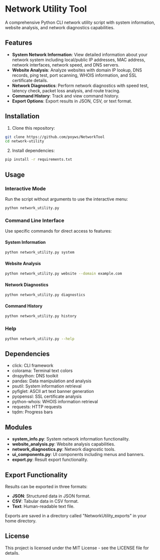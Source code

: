 # Network Utility Tool

A comprehensive Python CLI network utility script with system information, website analysis, and network diagnostics capabilities.

## Features

- **System Network Information**: View detailed information about your network system including local/public IP addresses, MAC address, network interfaces, network speed, and DNS servers.
- **Website Analysis**: Analyze websites with domain IP lookup, DNS records, ping test, port scanning, WHOIS information, and SSL certificate details.
- **Network Diagnostics**: Perform network diagnostics with speed test, latency check, packet loss analysis, and route tracing.
- **Command History**: Track and view command history.
- **Export Options**: Export results in JSON, CSV, or text format.

## Installation

1. Clone this repository:
```bash
git clone https://github.com/poyws/NetworkTool
cd network-utility
```

2. Install dependencies:
```bash
pip install -r requirements.txt
```

## Usage

### Interactive Mode

Run the script without arguments to use the interactive menu:

```bash
python network_utility.py
```

### Command Line Interface

Use specific commands for direct access to features:

#### System Information
```bash
python network_utility.py system
```

#### Website Analysis
```bash
python network_utility.py website --domain example.com
```

#### Network Diagnostics
```bash
python network_utility.py diagnostics
```

#### Command History
```bash
python network_utility.py history
```

### Help
```bash
python network_utility.py --help
```

## Dependencies

- click: CLI framework
- colorama: Terminal text colors
- dnspython: DNS toolkit
- pandas: Data manipulation and analysis
- psutil: System information retrieval
- pyfiglet: ASCII art text banner generation
- pyopenssl: SSL certificate analysis
- python-whois: WHOIS information retrieval
- requests: HTTP requests
- tqdm: Progress bars

## Modules

- **system_info.py**: System network information functionality.
- **website_analysis.py**: Website analysis capabilities.
- **network_diagnostics.py**: Network diagnostic tools.
- **ui_components.py**: UI components including menus and banners.
- **export.py**: Result export functionality.

## Export Functionality

Results can be exported in three formats:
- **JSON**: Structured data in JSON format.
- **CSV**: Tabular data in CSV format.
- **Text**: Human-readable text file.

Exports are saved in a directory called "NetworkUtility_exports" in your home directory.

## License

This project is licensed under the MIT License - see the LICENSE file for details.
